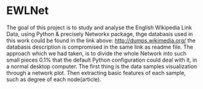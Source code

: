 # EWLNet
The goal of this project is to study and analyse the English Wikipedia Link Data, using Python & precisely Networkx package, thge databasis used in this work could be found in the link above:
http://dumps.wikimedia.org/
the databasis description is compromised in the same link as readme file. 
The approach which we had taken, is to divide the whole Network into such small pieces 0.1% that the default Python configuration could deal with it, in a normal desktop computer.
The first thing is the data samples visualization through a network plot. Then extracting basic features of each sample, such as degree of each node(article).
